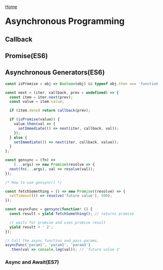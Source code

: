 <div style="position:fixed"><a href="https://github.com/ashishtayal89/learnjavascript#readme">Home</a></div> 

# Asynchronous Programming

<div id="callback"><div>

## Callback
## Promise(ES6)
## Asynchronous Generators(ES6)

```javascript
const isPromise = obj => Boolean(obj) && typeof obj.then === 'function';

const next = (iter, callback, prev = undefined) => {
  const item = iter.next(prev);
  const value = item.value;

  if (item.done) return callback(prev);

  if (isPromise(value)) {
    value.then(val => {
      setImmediate(() => next(iter, callback, val));
    });
  } else {
    setImmediate(() => next(iter, callback, value));
  }
};

const gensync = (fn) =>
    (...args) => new Promise(resolve => {
  next(fn(...args), val => resolve(val));
});

/* How to use gensync() */

const fetchSomething = () => new Promise((resolve) => {
  setTimeout(() => resolve('future value'), 500);
});

const asyncFunc = gensync(function* () {
  const result = yield fetchSomething(); // returns promise

  // waits for promise and uses promise result
  yield result + ' 2';
});

// Call the async function and pass params.
asyncFunc('param1', 'param2', 'param3')
  .then(val => console.log(val)); // 'future value 2'
```
### Async and Await(ES7)